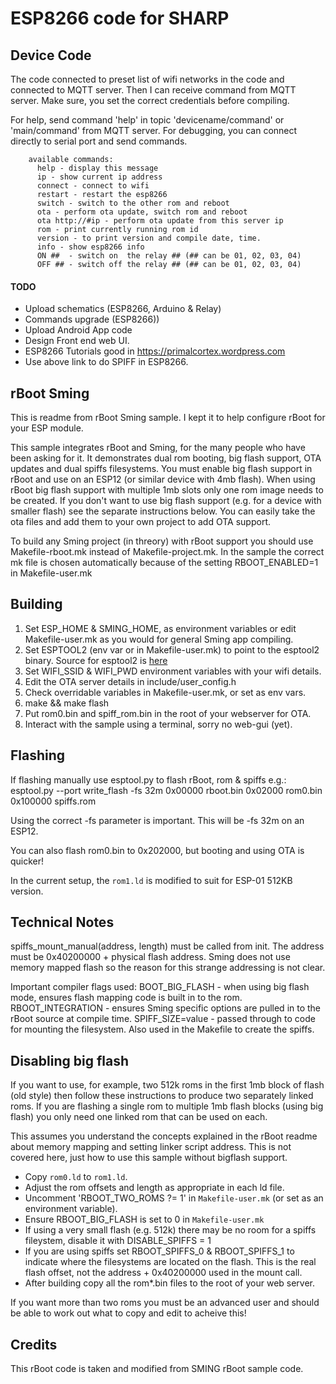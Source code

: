 # ESP8266 code for SHARP

Device Code
-------
The code connected to preset list of wifi networks in the code and connected to MQTT server.
Then I can receive command from MQTT server. Make sure, you set the correct credentials before compiling. 

For help, send command 'help' in topic 'devicename/command' or 'main/command' from MQTT server.
For debugging, you can connect directly to serial port and send commands. 

		available commands:
		  help - display this message
		  ip - show current ip address
		  connect - connect to wifi
		  restart - restart the esp8266
		  switch - switch to the other rom and reboot
		  ota - perform ota update, switch rom and reboot
          ota http://#ip - perform ota update from this server ip
		  rom - print currently running rom id
          version - to print version and compile date, time.
		  info - show esp8266 info
          ON ##  - switch on  the relay ## (## can be 01, 02, 03, 04)
          OFF ## - switch off the relay ## (## can be 01, 02, 03, 04)


#### TODO
- Upload schematics (ESP8266, Arduino & Relay)
- Commands upgrade (ESP8266))
- Upload Android App code 
- Design Front end web UI.
- ESP8266 Tutorials good in https://primalcortex.wordpress.com
- Use above link to do SPIFF in ESP8266.


rBoot Sming   
-------
This is readme from rBoot Sming sample. I kept it to help configure rBoot for your ESP module.

This sample integrates rBoot and Sming, for the many people who have been asking
for it. It demonstrates dual rom booting, big flash support, OTA updates and
dual spiffs filesystems. You must enable big flash support in rBoot and use on
an ESP12 (or similar device with 4mb flash). When using rBoot big flash support
with multiple 1mb slots only one rom image needs to be created. If you don't
want to use big flash support (e.g. for a device with smaller flash) see the
separate instructions below. You can easily take the ota files and add them to
your own project to add OTA support.

To build any Sming project (in threory) with rBoot support you should use
Makefile-rboot.mk instead of Makefile-project.mk. In the sample the correct mk
file is chosen automatically because of the setting RBOOT_ENABLED=1 in
Makefile-user.mk

Building
--------
 1) Set ESP_HOME & SMING_HOME, as environment variables or edit Makefile-user.mk
    as you would for general Sming app compiling.
 2) Set ESPTOOL2 (env var or in Makefile-user.mk) to point to the esptool2
    binary. Source for esptool2 is [here](https://github.com/raburton/esp8266)
 3) Set WIFI_SSID & WIFI_PWD environment variables with your wifi details.
 4) Edit the OTA server details in include/user_config.h
 5) Check overridable variables in Makefile-user.mk, or set as env vars.
 6) make && make flash
 7) Put rom0.bin and spiff_rom.bin in the root of your webserver for OTA.
 8) Interact with the sample using a terminal, sorry no web-gui (yet).

Flashing
--------
If flashing manually use esptool.py to flash rBoot, rom & spiffs e.g.:
 esptool.py --port <port> write_flash -fs 32m 0x00000 rboot.bin 0x02000 rom0.bin
   0x100000 spiffs.rom

Using the correct -fs parameter is important. This will be -fs 32m on an ESP12.

You can also flash rom0.bin to 0x202000, but booting and using OTA is quicker!

In the current setup, the ``rom1.ld`` is modified to suit for ESP-01 512KB version. 

Technical Notes
---------------
spiffs_mount_manual(address, length) must be called from init. The address must
be 0x40200000 + physical flash address. Sming does not use memory mapped flash
so the reason for this strange addressing is not clear.

Important compiler flags used:
BOOT_BIG_FLASH - when using big flash mode, ensures flash mapping code is built
  in to the rom.
RBOOT_INTEGRATION - ensures Sming specific options are pulled in to the rBoot
  source at compile time.
SPIFF_SIZE=value - passed through to code for mounting the filesystem. Also used
  in the Makefile to create the spiffs.

Disabling big flash
-------------------
If you want to use, for example, two 512k roms in the first 1mb block of flash
(old style) then follow these instructions to produce two separately linked
roms. If you are flashing a single rom to multiple 1mb flash blocks (using big
flash) you only need one linked rom that can be used on each.

This assumes you understand the concepts explained in the rBoot readme about
memory mapping and setting linker script address. This is not covered here, just
how to use this sample without bigflash support.

- Copy ``rom0.ld`` to ``rom1.ld``.
- Adjust the rom offsets and length as appropriate in each ld file.
- Uncomment 'RBOOT_TWO_ROMS ?= 1' in ``Makefile-user.mk`` (or set as an environment
  variable).
- Ensure RBOOT_BIG_FLASH is set to 0 in ``Makefile-user.mk``
- If using a very small flash (e.g. 512k) there may be no room for a spiffs
  fileystem, disable it with DISABLE_SPIFFS = 1
- If you are using spiffs set RBOOT_SPIFFS_0 & RBOOT_SPIFFS_1 to indicate where
  the filesystems are located on the flash. This is the real flash offset, not
  the address + 0x40200000 used in the mount call.
- After building copy all the rom*.bin files to the root of your web server.

If you want more than two roms you must be an advanced user and should be able
to work out what to copy and edit to acheive this!

Credits
-------
This rBoot code is taken and modified from SMING rBoot sample code.